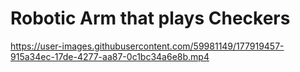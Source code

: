 
# Robotic Arm that plays Checkers

https://user-images.githubusercontent.com/59981149/177919457-915a34ec-17de-4277-aa87-0c1bc34a6e8b.mp4

